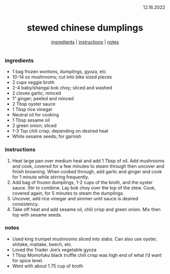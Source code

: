<p align="right">12.16.2022</p>

<h1 align="center">stewed chinese dumplings</h1>

<div align="center">
  <a href="#ingredients">ingredients</a> | 
  <a href="#instructions">instructions</a> | 
  <a href="#notes">notes</a>
</div>
<br>

### ingredients
- 1 bag frozen wontons, dumplings, gyoza, etc
- 10-14 oz mushrooms; cut into bike sized pieces
- 2 cups veggie broth 
- 2-4 baby/shangai bok choy; sliced and washed
- 2 cloves garlic; minced
- 1” ginger; peeled and minced 
- 2 Tbsp oyster sauce
- 1 Tbsp rice vinegar 
- Neutral oil for cooking
- 1 Tbsp sesame oil
- 2 green onion; sliced 
- 1-3 Tsp chili crisp; depending on desired heat
- White sesame seeds; for garnish

### instructions
1. Heat large pan over medium heat and add 1 Tbsp of oil. Add mushrooms and cook, covered for a few minutes to steam through then uncover and finish browning. When cooked through, add garlic and ginger and cook for 1 minute while stirring frequently.
1. Add bag of frozen dumplings, 1-2 cups of the broth, and the oyster sauce. Stir to combine.  Lay bok choy over the top of the stew. Cook, covered again, for 5 minutes to steam the dumplings.
1. Uncover, add rice vinegar and simmer until sauce is desired consistency.
1. Take off heat and add sesame oil, chili crisp and green onion. Mix then top with sesame seeds.

### notes
- Used king trumpet mushrooms sliced into slabs.  Can also use oyster, shitake, maitake, beech, etc.  
- Loved the Trader Joe’s vegetable gyoza
- 1 Tbsp Momofuku black truffle chili crisp was high end of what I’d want for spice level. 
- Went with about 1.75 cup of broth

